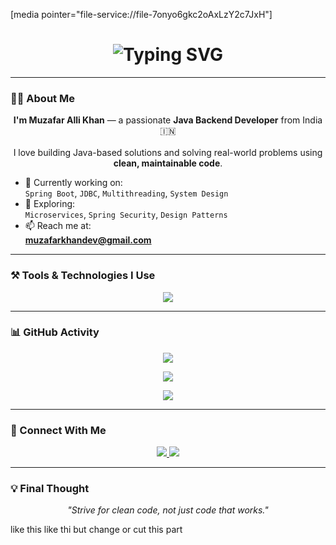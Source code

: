 [media pointer="file-service://file-7onyo6gkc2oAxLzY2c7JxH"]
<!-- README.md -->

<!-- Animated Intro -->
<h1 align="center">
  <img src="https://readme-typing-svg.herokuapp.com?font=Fira+Code&size=28&duration=3000&pause=800&color=F7A41D&center=true&vCenter=true&width=600&lines=This+is+Muzafar+Alli+Khan;Welcome+to+my+Profile+%F0%9F%91%8B" alt="Typing SVG" />
</h1>

---

### 👨‍💻 About Me

<p align="center">
  <strong>I'm Muzafar Alli Khan</strong> — a passionate <strong>Java Backend Developer</strong> from India 🇮🇳  
  <br><br>
  I love building Java-based solutions and solving real-world problems using <strong>clean, maintainable code</strong>.
</p>

- 🔭 Currently working on:  
  `Spring Boot`, `JDBC`, `Multithreading`, `System Design`
- 🌱 Exploring:  
  `Microservices`, `Spring Security`, `Design Patterns`
- 📫 Reach me at:  
  **muzafarkhandev@gmail.com**

---

### ⚒️ Tools & Technologies I Use

<p align="center">
  <img src="https://skillicons.dev/icons?i=java,spring,mysql,hibernate,git,github,vscode,eclipse,html,css" />
</p>

---

### 📊 GitHub Activity

<p align="center">
  <img src="https://github-readme-stats.vercel.app/api?username=muzafar-dev&show_icons=true&theme=radical&border_radius=10" />
</p>

<p align="center">
  <img src="https://github-readme-streak-stats.herokuapp.com?user=muzafar-dev&theme=radical&border_radius=10" />
</p>

<p align="center">
  <img src="https://github-readme-stats.vercel.app/api/top-langs/?username=muzafar-dev&layout=compact&theme=radical&border_radius=10" />
</p>

---

### 🤝 Connect With Me

<p align="center">
  <a href="mailto:muzafarkhandev@gmail.com">
    <img src="https://img.shields.io/badge/Gmail-D14836?style=for-the-badge&logo=gmail&logoColor=white" />
  </a>
  <a href="https://linkedin.com/in/your-linkedin-id" target="_blank">
    <img src="https://img.shields.io/badge/LinkedIn-blue?style=for-the-badge&logo=linkedin&logoColor=white" />
  </a>
</p>

---

### 💡 Final Thought

<p align="center"><em>"Strive for clean code, not just code that works."</em></p>  like this like thi but change or cut this  part
